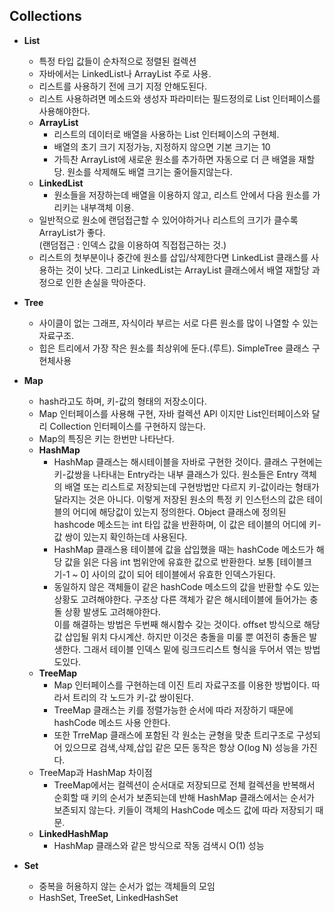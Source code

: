 ## Collections
* **List**
  - 특정 타입 값들이 순차적으로 정렬된 컬렉션
  - 자바에서는 LinkedList나 ArrayList 주로 사용.
  - 리스트를 사용하기 전에 크기 지정 안해도된다.
  - 리스트 사용하려면 메소드와 생성자 파라미터는 필드정의로 List 인터페이스를 사용해야한다.
  - **ArrayList**
    + 리스트의 데이터로 배열을 사용하는 List 인터페이스의 구현체.
    + 배열의 초기 크기 지정가능, 지정하지 않으면 기본 크기는 10
    + 가득찬 ArrayList에 새로운 원소를 추가하면 자동으로 더 큰 배열을 재할당. 원소를 삭제해도 배열 크기는 줄어들지않는다.
  - **LinkedList**
    + 원소들을 저장하는데 배열을 이용하지 않고, 리스트 안에서 다음 원소를 가리키는 내부객체 이용.
  - 일반적으로 원소에 랜덤접근할 수 있어야하거나 리스트의 크기가 클수록 ArrayList가 좋다.  
    (랜덤접근 : 인덱스 값을 이용하여 직접접근하는 것.)
  - 리스트의 첫부분이나 중간에 원소를 삽입/삭제한다면 LinkedList 클래스를 사용하는 것이 낫다. 그리고 LinkedList는
    ArrayList 클래스에서 배열 재할당 과정으로 인한 손실을 막아준다.
* **Tree**
  - 사이클이 없는 그래프, 자식이라 부르는 서로 다른 원소를 많이 나열할 수 있는 자료구조.
  - 힙은 트리에서 가장 작은 원소를 최상위에 둔다.(루트). SimpleTree 클래스 구현체사용
* **Map**
  - hash라고도 하며, 키-값의 형태의 저장소이다.
  - Map 인터페이스를 사용해 구현, 자바 컬렉션 API 이지만 List인터페이스와 달리 Collection 인터페이스를 구현하지 않는다.
  - Map의 특징은 키는 한번만 나타난다.
  - **HashMap** 
    + HashMap 클래스는 해시테이블을 자바로 구현한 것이다. 클래스 구현에는 키-값쌍을 나타내는 Entry라는 내부 클래스가 있다.
      원소들은 Entry 객체의 배열 또는 리스트로 저장되는데 구현방법만 다르지 키-값이라는 형태가 달라지는 것은 아니다.
      이렇게 저장된 원소의 특정 키 인스턴스의 값은 테이블의 어디에 해당값이 있는지 정의한다. Object 클래스에 정의된
      hashcode 메소드는 int 타입 값을 반환하며, 이 값은 테이블의 어디에 키-값 쌍이 있는지 확인하는데 사용된다.
    + HashMap 클래스용 테이블에 값을 삽입했을 때는 hashCode 메소드가 해당 값을 읽은 다음 int 범위안에 유효한 값으로
      반환한다. 보통 [테이블크기-1 ~ 0] 사이의 값이 되어 테이블에서 유효한 인덱스가된다.
    + 동일하지 않은 객체들이 같은 hashCode 메소드의 값을 반환할 수도 있는 상황도 고려해야한다. 구조상 다른 객체가
      같은 해시테이블에 들어가는 충돌 상황 발생도 고려해야한다.  
      이를 해결하는 방법은 두번째 해시함수 갖는 것이다. offset 방식으로 해당 값 삽입될 위치 다시계산. 하지만 이것은
      충돌을 미룰 뿐 여전히 충돌은 발생한다. 그래서 테이블 인덱스 밑에 링크드리스트 형식을 두어서 엮는 방법도있다.
  - **TreeMap**
    + Map 인터페이스를 구현하는데 이진 트리 자료구조를 이용한 방법이다. 따라서 트리의 각 노드가 키-값 쌍이된다.
    + TreeMap 클래스는 키를 정렬가능한 순서에 따라 저장하기 때문에 hashCode 메소드 사용 안한다.
    + 또한 TrreMap 클래스에 포함된 각 원소는 균형을 맞춘 트리구조로 구성되어 있으므로 검색,삭제,삽입 같은 모든
      동작은 항상 O(log N) 성능을 가진다.
  - TreeMap과 HashMap 차이점
    + TreeMap에서는 컬렉션이 순서대로 저장되므로 전체 컬렉션을 반복해서 순회할 때 키의 순서가 보존되는데 반해 
      HashMap 클래스에서는 순서가 보존되지 않는다. 키들이 객체의 HashCode 메소드 값에 따라 저장되기 때문.
  - **LinkedHashMap**
    + HashMap 클래스와 같은 방식으로 작동 검색시 O(1) 성능
  
* **Set**
  - 중복을 허용하지 않는 순서가 없는 객체들의 모임
  - HashSet, TreeSet, LinkedHashSet
